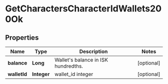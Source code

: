 
# GetCharactersCharacterIdWallets200Ok

## Properties
Name | Type | Description | Notes
------------ | ------------- | ------------- | -------------
**balance** | **Long** | Wallet&#39;s balance in ISK hundredths. |  [optional]
**walletId** | **Integer** | wallet_id integer |  [optional]



